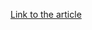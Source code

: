 [Link to the article](https://www.crowdstrike.com/en-us/blog/crowdstrike-acquires-adaptive-shield-and-integrates-saas-protection/)
